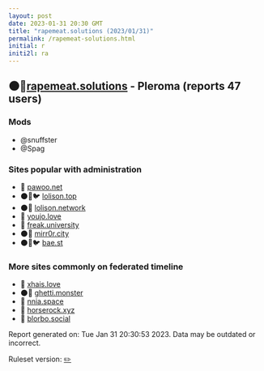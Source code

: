 ```yaml
---
layout: post
date: 2023-01-31 20:30 GMT
title: "rapemeat.solutions (2023/01/31)"
permalink: /rapemeat-solutions.html
initial: r
initi2l: ra
---
```


## 🌑🧸[rapemeat.solutions](https://rapemeat.solutions) - Pleroma (reports 47 users)

### Mods
 * @snuffster
 * @Spag

### Sites popular with administration

* 🧸 [pawoo.net](/pawoo-net.html)
* 🌑🧸🐦 [lolison.top](/lolison-top.html)
* 🌑🧸 [lolison.network](/lolison-network.html)
* 🧸 [youjo.love](/youjo-love.html)
* 🧸 [freak.university](/freak-university.html)
* 🌑🧸 [mirr0r.city](/mirr0r-city.html)
* 🌑🧸🐦 [bae.st](/bae-st.html)

### More sites commonly on federated timeline

* 🧸 [xhais.love](/xhais-love.html)
* 🌑🧸 [ghetti.monster](/ghetti-monster.html)
* 🧸 [nnia.space](/nnia-space.html)
* 🐘 [horserock.xyz](/horserock-xyz.html)
* 🐘 [blorbo.social](/blorbo-social.html)

Report generated on: Tue Jan 31 20:30:53 2023. Data may be outdated or incorrect.

Ruleset version: [✏️](/version-pencil)
